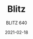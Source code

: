 ---
designer: "Claudio Dondoli - Marco Pocci"
description: "Blitz%20is%20a%20chair%20with%20clean%20lines%20and%20essential%20structure.%20Stackable%20polycarbonate%20chair%20available%20in%20various%20colors%2C%20full%20color%20or%20transparent.%20The%20seat%20is%20etched%20and%20can%20accommodate%20a%20slightly%20recessed%20padding%20and%20upholstered%20in%20various%20fabrics."
image_primary: "img/Blitz_640_01_zoom.jpg"
image_secondary: "img/Blitz_640_02_zoom.jpg"
manufacturer: "Pedrali"
href: "https://www.pedrali.it/en/products/catalog/Chair-BLITZ-640/"
subtitle: "BLITZ 640"
tags: 
  - "Pedrali"
  - "Chairs"
title: "Blitz"
category: "Chairs"
slug: "/manufacturers/pedrali/chairs/claudio-dondoli-marco-pocci-blitz"
date: "2021-02-18"
---
